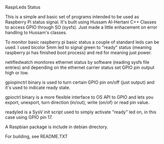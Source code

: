 RaspiLeds Status

This is a simple and basic set of programs intended to be used as Raspberry Pi status signal.
It's built using Hussam Al-Hertani C++ Classes to access GPIO through SO (sysfs). Just made a 
little enhacement on error handling to Hussam's classes.

To monitor basic raspberry pi basic status a couple of standard leds can be used. I used bicolor
5mm led to signal green to "ready" status (meaning raspberry pi has finished boot process) and red
for meaning just power.

netifledwatch monitores ethernet status by software (reading sysfs file entries) and depending
on the ethernet carrier status set GPIO pin output high or low.

gpiopinctrl binary is used to turn certain GPIO pin on/off (just output) and it's used to 
indicate ready state.

gpioctrl binary is a more flexible interface to OS API to GPIO and lets you export, unexport,
 turn direction (in/out), write (on/of) or read pin value.

readyled is a SysV init script used to simply activate "ready" led on, in this case using GPIO
pin 17.

A Raspbian package is include in debian directory.

For building, see README.TXT
